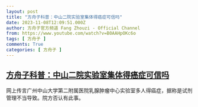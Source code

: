 ```yaml
---
layout: post
title: "方舟子科普：中山二院实验室集体得癌症可信吗"
date: 2023-11-08T12:09:51.000Z
author: 方舟子官方频道 Fang Zhouzi - Official Channel
from: https://www.youtube.com/watch?v=B0AAHpOKc6o
tags: [ 方舟子 ]
comments: True
categories: [ 方舟子 ]
---
```

<!--1699445391000-->
[方舟子科普：中山二院实验室集体得癌症可信吗](https://www.youtube.com/watch?v=B0AAHpOKc6o)
------

<div>
网上传言广州中山大学第二附属医院乳腺肿瘤中心实验室多人得癌症，据称是试剂管理不当导致。院方否认有此事。
</div>
